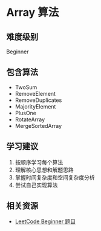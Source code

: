 # Array 算法

## 难度级别
Beginner

## 包含算法
- TwoSum
- RemoveElement
- RemoveDuplicates
- MajorityElement
- PlusOne
- RotateArray
- MergeSortedArray

## 学习建议
1. 按顺序学习每个算法
2. 理解核心思想和解题思路
3. 掌握时间复杂度和空间复杂度分析
4. 尝试自己实现算法

## 相关资源
- [LeetCode Beginner 题目](https://leetcode.com/problemset/all/?difficulty=BEGINNER)
